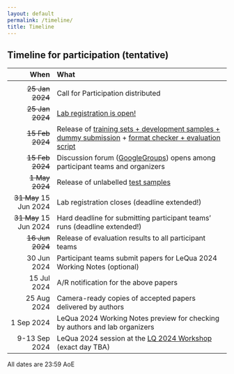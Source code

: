 ```yaml
---
layout: default
permalink: /timeline/
title: Timeline
---
```


## Timeline for participation (tentative)

|  **When** | **What** |
| ---:|:---|
| <img width=150/> | <img width=800/> | 
| ~~25 Jan 2024~~	| Call for Participation distributed |
| ~~25 Jan 2024~~	| [Lab registration is open!](https://forms.gle/1U8g9fP5qzzpF5TJ6) |
| ~~15 Feb 2024~~	| Release of [training sets + development samples + dummy submission](https://doi.org/10.5281/zenodo.10654474) + [format checker + evaluation script](https://github.com/HLT-ISTI/LeQua2024_scripts) |
| ~~15 Feb 2024~~| Discussion forum ([GoogleGroups](https://groups.google.com/g/lequa2024)) opens among participant teams and organizers |
| ~~1 May 2024~~| Release of unlabelled [test samples](https://doi.org/10.5281/zenodo.10654474) |
| ~~31 May~~ 15 Jun 2024	| Lab registration closes (deadline extended!)|
| ~~31 May~~ 15 Jun 2024	| Hard deadline for submitting participant teams’ runs (deadline extended!)|
|  ~~16 Jun 2024~~	| Release of evaluation results to all participant teams |
| 30 Jun 2024	| Participant teams submit papers for LeQua 2024 Working Notes (optional) |
| 15 Jul 2024	| A/R notification for the above papers |
| 25 Aug 2024	| Camera-ready copies of accepted papers delivered by authors |
|  1 Sep 2024	| LeQua 2024 Working Notes preview for checking by authors and lab organizers |
|  9-13 Sep 2024 | LeQua 2024 session at the [LQ 2024 Workshop](https://lq-2024.github.io/) (exact day TBA) |

All dates are 23:59 AoE
